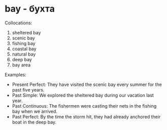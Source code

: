 # bay - бухта

Collocations:

1. sheltered bay
2. scenic bay
3. fishing bay
4. coastal bay
5. natural bay
6. deep bay
7. bay area

Examples:

- Present Perfect: They have visited the scenic bay every summer for the past five years.
- Past Simple: We explored the sheltered bay during our vacation last year.
- Past Continuous: The fishermen were casting their nets in the fishing bay when we arrived.
- Past Perfect: By the time the storm hit, they had already anchored their boat in the deep bay.
